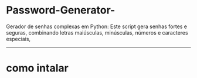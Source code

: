 # Password-Generator-
   Gerador de senhas complexas em Python: Este script gera senhas fortes e seguras, combinando letras maiúsculas, minúsculas, números e caracteres especiais, 



   --------------------------------------------------------------------------------------------------------------------------------------------------------------

   # como intalar 


   
